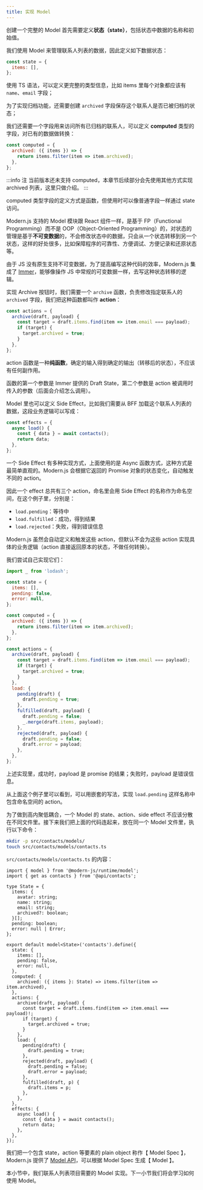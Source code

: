 ```yaml
---
title: 实现 Model
---
```


创建一个完整的 Model 首先需要定义**状态（state）**，包括状态中数据的名称和初始值。

我们使用 Model 来管理联系人列表的数据，因此定义如下数据状态：

```js
const state = {
  items: [],
};
```

使用 TS 语法，可以定义更完整的类型信息，比如 items 里每个对象都应该有 `name`、`email` 字段；

为了实现归档功能，还需要创建 `archived` 字段保存这个联系人是否已被归档的状态；

我们还需要一个字段用来访问所有已归档的联系人，可以定义 **computed** 类型的字段，对已有的数据做转换：

```js
const computed = {
  archived: ({ items }) => {
    return items.filter(item => item.archived);
  },
};
```

:::info 注
当前版本还未支持 computed，本章节后续部分会先使用其他方式实现 archived 列表，这里只做介绍。
:::

computed 类型字段的定义方式是函数，但使用时可以像普通字段一样通过 state 访问。

Modern.js 支持的 Model 模块跟 React 组件一样，是基于 FP（Functional Programming）而不是 OOP（Object-Oriented Programming）的，对状态的管理是基于**不可变数据**的，不会修改状态中的数据，只会从一个状态转移到另一个状态，这样的好处很多，比如保障程序的可靠性、方便调试、方便记录和还原状态等。

由于 JS 没有原生支持不可变数据，为了提高编写这种代码的效率，Modern.js 集成了 [Immer](https://immerjs.github.io/immer/)，能够像操作 JS 中常规的可变数据一样，去写这种状态转移的逻辑。

实现 Archive 按钮时，我们需要一个 `archive` 函数，负责修改指定联系人的 `archived` 字段，我们把这种函数都叫作 **action**：

```js
const actions = {
  archive(draft, payload) {
    const target = draft.items.find(item => item.email === payload);
    if (target) {
      target.archived = true;
    }
  },
};
```

action 函数是一种**纯函数**，确定的输入得到确定的输出（转移后的状态），不应该有任何副作用。

函数的第一个参数是 Immer 提供的 Draft State，第二个参数是 action 被调用时传入的参数（后面会介绍怎么调用）。

Model 里也可以定义 Side Effect，比如我们需要从 BFF 加载这个联系人列表的数据，这段业务逻辑可以写成：

```js
const effects = {
  async load() {
    const { data } = await contacts();
    return data;
  },
};
```

一个 Side Effect 有多种实现方式，上面使用的是 Async 函数方式，这种方式是最简单直观的。Modern.js 会根据它返回的 Promise 对象的状态变化，自动触发不同的 action。

因此一个 effect 总共有三个 action，命名里会用 Side Effect 的名称作为命名空间，在这个例子里，分别是：

- `load.pending`：等待中
- `load.fulfilled`：成功，得到结果
- `load.rejected`：失败，得到错误信息

Modern.js 虽然会自动定义和触发这些 action，但默认不会为这些 action 实现具体的业务逻辑（action 直接返回原本的状态，不做任何转换）。

我们尝试自己实现它们：

```js
import _ from 'lodash';

const state = {
  items: [],
  pending: false,
  error: null,
};

const computed = {
  archived: ({ items }) => {
    return items.filter(item => item.archived);
  },
};

const actions = {
  archive(draft, payload) {
    const target = draft.items.find(item => item.email === payload);
    if (target) {
      target.archived = true;
    }
  },
  load: {
    pending(draft) {
      draft.pending = true;
    },
    fulfilled(draft, payload) {
      draft.pending = false;
      _.merge(draft.items, payload);
    },
    rejected(draft, payload) {
      draft.pending = false;
      draft.error = payload;
    },
  },
};
```

上述实现里，成功时，payload 是 promise 的结果；失败时，payload 是错误信息。

从上面这个例子里可以看到，可以用嵌套的写法，实现 `load.pending` 这样名称中包含命名空间的 action。

为了做到高内聚低耦合，一个 Model 的 state、action、side effect 不应该分散在不同文件里。接下来我们把上面的代码连起来，放在同一个 Model 文件里，执行以下命令：

```bash
mkdir -p src/contacts/models/
touch src/contacts/models/contacts.ts
```

`src/contacts/models/contacts.ts` 的内容：

```tsx
import { model } from '@modern-js/runtime/model';
import { get as contacts } from '@api/contacts';

type State = {
  items: {
    avatar: string;
    name: string;
    email: string;
    archived?: boolean;
  }[];
  pending: boolean;
  error: null | Error;
};

export default model<State>('contacts').define({
  state: {
    items: [],
    pending: false,
    error: null,
  },
  computed: {
    archived: ({ items }: State) => items.filter(item => item.archived),
  },
  actions: {
    archive(draft, payload) {
      const target = draft.items.find(item => item.email === payload)!;
      if (target) {
        target.archived = true;
      }
    },
    load: {
      pending(draft) {
        draft.pending = true;
      },
      rejected(draft, payload) {
        draft.pending = false;
        draft.error = payload;
      },
      fulfilled(draft, p) {
        draft.items = p;
      },
    },
  },
  effects: {
    async load() {
      const { data } = await contacts();
      return data;
    },
  },
});
```

我们把一个包含 state，action 等要素的 plain object 称作【 Model Spec 】，Modern.js 提供了 [Model API](/docs/apis/app/runtime/model/model_)，可以根据 Model Spec 生成【 Model 】。

本小节中，我们联系人列表项目需要的 Model 实现。下一小节我们将会学习如何使用 Model。
